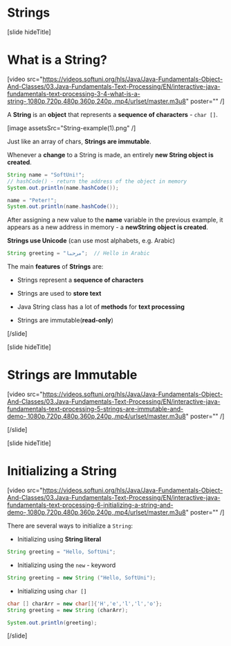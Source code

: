 # Strings

[slide hideTitle]
# What is a String?

[video src="https://videos.softuni.org/hls/Java/Java-Fundamentals-Object-And-Classes/03.Java-Fundamentals-Text-Processing/EN/interactive-java-fundamentals-text-processing-3-4-what-is-a-string-,1080p,720p,480p,360p,240p,.mp4/urlset/master.m3u8" poster="" /]

A **String** is an **object** that represents a **sequence of characters** - `char []`.

[image assetsSrc="String-example(1).png" /]

Just like an array of chars, **Strings are immutable**.

Whenever a **change** to a String is made, an entirely **new String object is created**. 

```java live
String name = "SoftUni!";
// hashCode() - return the address of the object in memory
System.out.println(name.hashCode());

name = "Peter!";
System.out.println(name.hashCode());
```

After assigning a new value to the **name** variable in the previous example, it appears as a new address in memory - a **newString object is created**.

**Strings use Unicode** (can use most alphabets, e.g. Arabic) 

```java 
String greeting = "مرحبا";  // Hello in Arabic
```

The main **features** of **Strings** are:

- Strings represent a **sequence of characters**

- Strings are used to **store text**

- Java String class has a lot of **methods** for **text processing**

- Strings are immutable(**read-only**)

[/slide]

[slide hideTitle]

# Strings are Immutable

[video src="https://videos.softuni.org/hls/Java/Java-Fundamentals-Object-And-Classes/03.Java-Fundamentals-Text-Processing/EN/interactive-java-fundamentals-text-processing-5-strings-are-immutable-and-demo-,1080p,720p,480p,360p,240p,.mp4/urlset/master.m3u8" poster="" /]

[/slide]

[slide hideTitle]
# Initializing a String

[video src="https://videos.softuni.org/hls/Java/Java-Fundamentals-Object-And-Classes/03.Java-Fundamentals-Text-Processing/EN/interactive-java-fundamentals-text-processing-6-initializing-a-string-and-demo-,1080p,720p,480p,360p,240p,.mp4/urlset/master.m3u8" poster="" /]

There are several ways to initialize a `String`:

- Initializing using **String literal**

```java
String greeting = "Hello, SoftUni";
```

- Initializing using the `new` - keyword

```java 
String greeting = new String ("Hello, SoftUni");
```

- Initializing using `char []`

```java live
char [] charArr = new char[]{'H','e','l','l','o'};
String greeting = new String (charArr);

System.out.println(greeting);
```

[/slide]